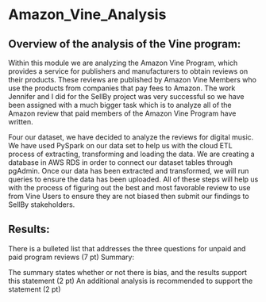 # Amazon_Vine_Analysis

## Overview of the analysis of the Vine program:

  Within this module we are analyzing the Amazon Vine Program, which provides a service for publishers and manufacturers to obtain reviews on their products. These reviews are published by Amazon Vine Members who use the products from companies that pay fees to Amazon. The work Jennifer and I did for the SellBy project was very successful so we have been assigned with a much bigger task which is to analyze all of the Amazon review that paid members of the Amazon Vine Program have written. 
  
 Four our dataset, we have decided to analyze the reviews for digital music. We have used PySpark on our data set to help us with the cloud ETL process of extracting, transforming and loading the data. We are creating a database in AWS RDS in order to connect our dataset tables through pgAdmin. Once our data has been extracted and transformed, we will run queries to ensure the data has been uploaded. All of these steps will help us with the process of figuring out the best and most favorable review to use from Vine Users to ensure they are not biased then submit our findings to SellBy stakeholders. 

## Results:

There is a bulleted list that addresses the three questions for unpaid and paid program reviews (7 pt)
Summary:

The summary states whether or not there is bias, and the results support this statement (2 pt)
An additional analysis is recommended to support the statement (2 pt)

